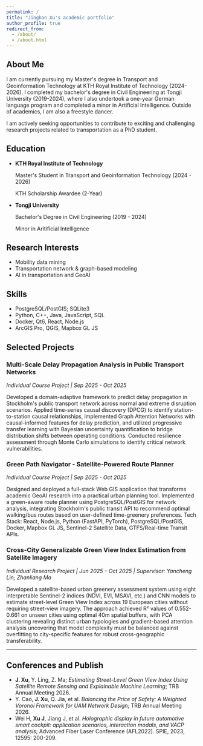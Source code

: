 ```yaml
---
permalink: /
title: "Jinghan Xu's academic portfolio"
author_profile: true
redirect_from: 
  - /about/
  - /about.html
---
```


## About Me

I am currently pursuing my Master's degree in Transport and Geoinformation Technology at KTH Royal Institute of Technology (2024-2026). I completed my bachelor's degree in Civil Engineering at Tongji University (2019-2024), where I also undertook a one-year German language program and completed a minor in Artificial Intelligence. Outside of academics, I am also a freestyle dancer.

I am actively seeking opportunities to contribute to exciting and challenging research projects related to transportation as a PhD student. 


## Education

- **KTH Royal Institute of Technology**

  Master's Student in Transport and Geoinformation Technology (2024 - 2026)
  
  KTH Scholarship Awardee (2-Year)
  
- **Tongji University**

  Bachelor's Degree in Civil Engineering (2019 - 2024)
  
  Minor in Aritificial Intelligence
  

## Research Interests

-	Mobility data mining
-	Transportation network & graph-based modeling
-	AI in transportation and GeoAI


## Skills
-	PostgreSQL/PostGIS; SQLite3
-	Python, C++, Java, JavaScript, SQL
-	Docker, Qt6, React, Node.js
-	ArcGIS Pro, QGIS, Mapbox GL JS


## Selected Projects
### Multi-Scale Delay Propagation Analysis in Public Transport Networks
*Individual Course Project | Sep 2025 - Oct 2025*

Developed a domain-adaptive framework to predict delay propagation in Stockholm's public transport network across normal and extreme disruption scenarios. Applied time-series causal discovery (DPCG) to identify station-to-station causal relationships, implemented Graph Attention Networks with causal-informed features for delay prediction, and utilized progressive transfer learning with Bayesian uncertainty quantification to bridge distribution shifts between operating conditions. Conducted resilience assessment through Monte Carlo simulations to identify critical network vulnerabilities.

### Green Path Navigator - Satellite-Powered Route Planner
*Individual Course Project | Sep 2025 - Oct 2025*

Designed and deployed a full-stack Web GIS application that transforms academic GeoAI research into a practical urban planning tool. Implemented a green-aware route planner using PostgreSQL/PostGIS for network analysis, integrating Stockholm's public transit API to recommend optimal walking/bus routes based on user-defined time-greenery preferences. Tech Stack: React, Node.js, Python (FastAPI, PyTorch), PostgreSQL/PostGIS, Docker, Mapbox GL JS, Sentinel-2 Satellite Data, GTFS/Real-time Transit APIs.

### Cross-City Generalizable Green View Index Estimation from Satellite Imagery
*Individual Research Project | Jun 2025 – Oct 2025 | Supervisor: Yancheng Lin; Zhanliang Ma*

Developed a satellite-based urban greenery assessment system using eight interpretable Sentinel-2 indices (NDVI, EVI, MSAVI, etc.) and CNN models to estimate street-level Green View Index across 19 European cities without requiring street-view imagery. The approach achieved R² values of 0.552-0.661 on unseen cities using optimal 40m spatial buffers, with PCA clustering revealing distinct urban typologies and gradient-based attention analysis uncovering that model complexity must be balanced against overfitting to city-specific features for robust cross-geographic transferability.

---

## Conferences and Publish
- **J. Xu**, Y. Ling, Z. Ma; *Estimating Street-Level Green View Index Using Satellite Remote Sensing and Explainable Machine Learning*; TRB Annual Meeting 2026.
- Y. Cao, **J. Xu**, Q. Jia, et al. *Balancing the Price of Safety: A Weighted Voronoi Framework for UAM Network Design*; TRB Annual Meeting 2026.
- Wei H, **Xu J**, Jiang J, et al. *Holographic display in future automotive smart cockpit: application scenarios, interaction modals, and VACP analysis*; Advanced Fiber Laser Conference (AFL2022). SPIE, 2023, 12595: 200-209.


